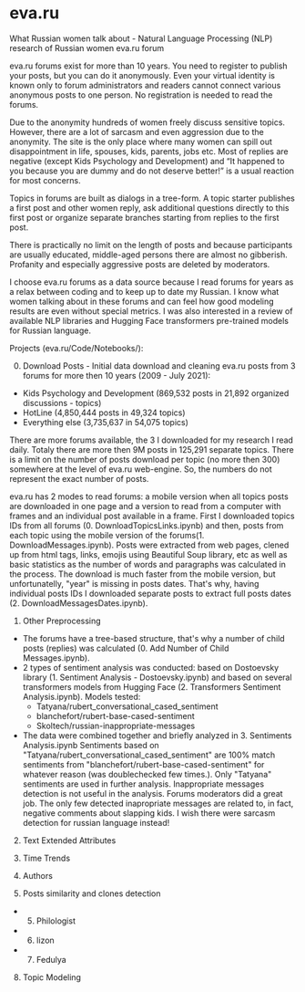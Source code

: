 # eva.ru
What Russian women talk about - Natural Language Processing (NLP) research of Russian women eva.ru forum

eva.ru forums exist for more than 10 years. You need to register to publish your posts, but you can do it anonymously. Even your virtual identity is known only to forum administrators and readers cannot connect various anonymous posts to one person. No registration is needed to read the forums.

Due to the anonymity hundreds of women freely discuss sensitive topics. However, there are a lot of sarcasm and even aggression due to the anonymity. The site is the only place where many women can spill out disappointment in life, spouses, kids, parents, jobs etc. Most of replies are negative (except Kids Psychology and Development) and “It happened to you because you are dummy and do not deserve better!” is a usual reaction for most concerns. 

Topics in forums are built as dialogs in a tree-form. A topic starter publishes a first post and other women reply, ask additional questions directly to this first post or organize separate branches starting from replies to the first post. 

There is practically no limit on the length of posts and because participants are usually educated, middle-aged persons there are almost no gibberish.  Profanity and especially aggressive posts are deleted by moderators. 

I choose eva.ru forums as a data source because I read forums for years as a relax between coding and to keep up to date my Russian. I know what women talking about in these forums and can feel how good modeling results are even without special metrics. I was also interested in a review of available NLP libraries and Hugging Face transformers pre-trained models for Russian language.

Projects (eva.ru/Code/Notebooks/):

0. Download Posts - Initial data download and cleaning eva.ru posts from 3 forums for more then 10 years (2009 - July 2021):
 - Kids Psychology and Development (869,532 posts in 21,892 organized discussions - topics)
 - HotLine (4,850,444 posts in 49,324 topics)
 - Everything else (3,735,637 in 54,075 topics)
 
There are more forums available, the 3 I downloaded for my research I read daily. Totaly there are more then 9M posts in 125,291 separate topics. There is a limit on the number of posts download per topic (no more then 300) somewhere at the level of eva.ru web-engine. So, the numbers do not represent the exact number of posts.
 
eva.ru has 2 modes to read forums: a mobile version when all topics posts are downloaded in one page and a version to read from a computer with frames and an individual post available in a frame. First I downloaded topics IDs from all forums (0. DownloadTopicsLinks.ipynb) and then, posts from each topic using the mobile version of the forums(1. DownloadMessages.ipynb). Posts were extracted from web pages, clened up from html tags, links, emojis using Beautiful Soup library, etc as well as basic statistics as the number of words and paragraphs was calculated in the process. The download is much faster from the mobile version, but unfortunatelly, "year" is missing in posts dates. That's why, having individual posts IDs I downloaded separate posts to extract full posts dates (2. DownloadMessagesDates.ipynb).

1. Other Preprocessing
  - The forums have a tree-based structure, that's why a number of child posts (replies) was calculated (0. Add Number of Child Messages.ipynb).
  - 2 types of sentiment analysis was conducted: based on Dostoevsky library (1. Sentiment Analysis - Dostoevsky.ipynb) and based on several transformers models from Hugging Face (2. Transformers Sentiment Analysis.ipynb). Models tested: 
     - Tatyana/rubert_conversational_cased_sentiment
     - blanchefort/rubert-base-cased-sentiment
     - Skoltech/russian-inappropriate-messages
  - The data were combined together and briefly analyzed in 3. Sentiments Analysis.ipynb Sentiments based on "Tatyana/rubert_conversational_cased_sentiment" are 100% match sentiments from "blanchefort/rubert-base-cased-sentiment" for whatever reason (was doublechecked few times.). Only "Tatyana" sentiments are used in further analysis. Inappropriate messages detection is not useful in the analysis. Forums moderators did a great job. The only few detected inapropriate messages are related to, in fact, negative comments about slapping kids. I wish there were sarcasm detection for russian language instead!

2. Text Extended Attributes

3. Time Trends

4. Authors

5. Posts similarity and clones detection
  - 5. Philologist
  - 6. lizon
  - 7. Fedulya

8. Topic Modeling
